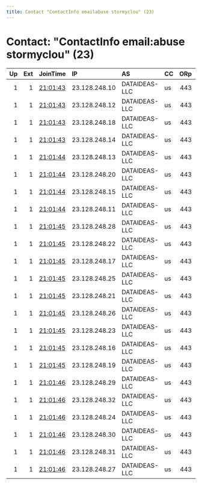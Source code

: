 ```yaml
---
title: Contact "ContactInfo emailabuse stormyclou" (23)
---
```


# Contact: "ContactInfo email:abuse stormyclou" (23)

|   Up |   Ext | JoinTime                                                                                              | IP            | AS            | CC   |   ORp |   Dirp | OS    | Version   | Nickname    |   eFamMembers |
|-----:|------:|:------------------------------------------------------------------------------------------------------|:--------------|:--------------|:-----|------:|-------:|:------|:----------|:------------|--------------:|
|    1 |     1 | [21:01:43](https://nusenu.github.io/OrNetStats/w/relay/70A6440B1E6D8B695C1C611E293BCCDCFE6ADFD3.html) | 23.128.248.10 | DATAIDEAS-LLC | us   |   443 |      0 | Linux | 0.4.7.8   | StormyCloud |           109 |
|    1 |     1 | [21:01:43](https://nusenu.github.io/OrNetStats/w/relay/8B19A798E9D4CD8801357CD156A55CCD4448FBBD.html) | 23.128.248.12 | DATAIDEAS-LLC | us   |   443 |      0 | Linux | 0.4.7.8   | StormyCloud |           109 |
|    1 |     1 | [21:01:43](https://nusenu.github.io/OrNetStats/w/relay/C632C774B6D8460023F6648C5F5FEB78F60CC21C.html) | 23.128.248.18 | DATAIDEAS-LLC | us   |   443 |      0 | Linux | 0.4.7.8   | StormyCloud |           109 |
|    1 |     1 | [21:01:43](https://nusenu.github.io/OrNetStats/w/relay/D5FB80E6A982F20D3131863D775DEB2B241AF556.html) | 23.128.248.14 | DATAIDEAS-LLC | us   |   443 |      0 | Linux | 0.4.7.8   | StormyCloud |           109 |
|    1 |     1 | [21:01:44](https://nusenu.github.io/OrNetStats/w/relay/30E8011512260DCF044F7395371947F720CA50D5.html) | 23.128.248.13 | DATAIDEAS-LLC | us   |   443 |      0 | Linux | 0.4.7.8   | StormyCloud |           109 |
|    1 |     1 | [21:01:44](https://nusenu.github.io/OrNetStats/w/relay/47909D4042EE81A6D58105FDE35C98992FD457D2.html) | 23.128.248.20 | DATAIDEAS-LLC | us   |   443 |      0 | Linux | 0.4.7.8   | StormyCloud |           109 |
|    1 |     1 | [21:01:44](https://nusenu.github.io/OrNetStats/w/relay/9D0F640E6B8D7552AEBFBFA6481B4435078F33B8.html) | 23.128.248.15 | DATAIDEAS-LLC | us   |   443 |      0 | Linux | 0.4.7.8   | StormyCloud |           109 |
|    1 |     1 | [21:01:44](https://nusenu.github.io/OrNetStats/w/relay/A08397090E3737A6B4423A880982C95849812AD3.html) | 23.128.248.11 | DATAIDEAS-LLC | us   |   443 |      0 | Linux | 0.4.7.8   | StormyCloud |           109 |
|    1 |     1 | [21:01:45](https://nusenu.github.io/OrNetStats/w/relay/341FACE52A9B575DD8920408524C5E9CB63CE7C4.html) | 23.128.248.28 | DATAIDEAS-LLC | us   |   443 |      0 | Linux | 0.4.7.8   | StormyCloud |           109 |
|    1 |     1 | [21:01:45](https://nusenu.github.io/OrNetStats/w/relay/8987A8114D3BDC50FC0E883C70C63D822A7577A6.html) | 23.128.248.22 | DATAIDEAS-LLC | us   |   443 |      0 | Linux | 0.4.7.8   | StormyCloud |           109 |
|    1 |     1 | [21:01:45](https://nusenu.github.io/OrNetStats/w/relay/8A3C865738726A335FBCF2714AB79D9E8159C3DB.html) | 23.128.248.17 | DATAIDEAS-LLC | us   |   443 |      0 | Linux | 0.4.7.8   | StormyCloud |           109 |
|    1 |     1 | [21:01:45](https://nusenu.github.io/OrNetStats/w/relay/934403B30598955C41602312299423A800BE031D.html) | 23.128.248.25 | DATAIDEAS-LLC | us   |   443 |      0 | Linux | 0.4.7.8   | StormyCloud |           109 |
|    1 |     1 | [21:01:45](https://nusenu.github.io/OrNetStats/w/relay/938FBFD4172FBBC4245637B19E1581CA6333F17F.html) | 23.128.248.21 | DATAIDEAS-LLC | us   |   443 |      0 | Linux | 0.4.7.8   | StormyCloud |           109 |
|    1 |     1 | [21:01:45](https://nusenu.github.io/OrNetStats/w/relay/D8ABF16A6FE864A676287D1C8C905A0D8B8EC699.html) | 23.128.248.26 | DATAIDEAS-LLC | us   |   443 |      0 | Linux | 0.4.7.8   | StormyCloud |           109 |
|    1 |     1 | [21:01:45](https://nusenu.github.io/OrNetStats/w/relay/E5DB3901EAC59ADFEA28237493F615DA3AB889C6.html) | 23.128.248.23 | DATAIDEAS-LLC | us   |   443 |      0 | Linux | 0.4.7.8   | StormyCloud |           109 |
|    1 |     1 | [21:01:45](https://nusenu.github.io/OrNetStats/w/relay/E9D897931A0B5FE5E4DC608CDB31AAD17357DCDC.html) | 23.128.248.16 | DATAIDEAS-LLC | us   |   443 |      0 | Linux | 0.4.7.8   | StormyCloud |           109 |
|    1 |     1 | [21:01:45](https://nusenu.github.io/OrNetStats/w/relay/EA9534A49AA067A4A1051237EBBA51E24FB6C425.html) | 23.128.248.19 | DATAIDEAS-LLC | us   |   443 |      0 | Linux | 0.4.7.8   | StormyCloud |           109 |
|    1 |     1 | [21:01:46](https://nusenu.github.io/OrNetStats/w/relay/1E94634CC8D389279A1C5EADEC6E817179D74FF3.html) | 23.128.248.29 | DATAIDEAS-LLC | us   |   443 |      0 | Linux | 0.4.7.8   | StormyCloud |           109 |
|    1 |     1 | [21:01:46](https://nusenu.github.io/OrNetStats/w/relay/27067F5A2ECCC917F1C09C4CDFE57DE43A187E28.html) | 23.128.248.32 | DATAIDEAS-LLC | us   |   443 |      0 | Linux | 0.4.7.8   | StormyCloud |           109 |
|    1 |     1 | [21:01:46](https://nusenu.github.io/OrNetStats/w/relay/5DB867BFEE629BBD2746E73818BA2156220AB9E4.html) | 23.128.248.24 | DATAIDEAS-LLC | us   |   443 |      0 | Linux | 0.4.7.8   | StormyCloud |           109 |
|    1 |     1 | [21:01:46](https://nusenu.github.io/OrNetStats/w/relay/5F01F24D60D9E6EEB3585D4FCFA8EDEB6CD61EB0.html) | 23.128.248.30 | DATAIDEAS-LLC | us   |   443 |      0 | Linux | 0.4.7.8   | StormyCloud |           109 |
|    1 |     1 | [21:01:46](https://nusenu.github.io/OrNetStats/w/relay/701A0AFC60D98D038636030A517145FA76E3420F.html) | 23.128.248.31 | DATAIDEAS-LLC | us   |   443 |      0 | Linux | 0.4.7.8   | StormyCloud |           109 |
|    1 |     1 | [21:01:46](https://nusenu.github.io/OrNetStats/w/relay/8EAB59AB866CB8F34F1F86B6736860C4CBA63B3F.html) | 23.128.248.27 | DATAIDEAS-LLC | us   |   443 |      0 | Linux | 0.4.7.8   | StormyCloud |           109 |
